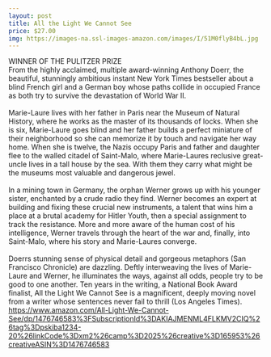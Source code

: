 ```yaml
--- 
layout: post 
title: All the Light We Cannot See
price: $27.00
img: https://images-na.ssl-images-amazon.com/images/I/51M0flyB4bL.jpg
--- 
```

WINNER OF THE PULITZER PRIZE<br> From the highly acclaimed, multiple award-winning Anthony Doerr, the beautiful, stunningly ambitious instant New York Times bestseller about a blind French girl and a German boy whose paths collide in occupied France as both try to survive the devastation of World War II.<br><br>Marie-Laure lives with her father in Paris near the Museum of Natural History, where he works as the master of its thousands of locks. When she is six, Marie-Laure goes blind and her father builds a perfect miniature of their neighborhood so she can memorize it by touch and navigate her way home. When she is twelve, the Nazis occupy Paris and father and daughter flee to the walled citadel of Saint-Malo, where Marie-Laures reclusive great-uncle lives in a tall house by the sea. With them they carry what might be the museums most valuable and dangerous jewel.<br> <br>In a mining town in Germany, the orphan Werner grows up with his younger sister, enchanted by a crude radio they find. Werner becomes an expert at building and fixing these crucial new instruments, a talent that wins him a place at a brutal academy for Hitler Youth, then a special assignment to track the resistance. More and more aware of the human cost of his intelligence, Werner travels through the heart of the war and, finally, into Saint-Malo, where his story and Marie-Laures converge.<br> <br>Doerrs stunning sense of physical detail and gorgeous metaphors (San Francisco Chronicle) are dazzling. Deftly interweaving the lives of Marie-Laure and Werner, he illuminates the ways, against all odds, people try to be good to one another. Ten years in the writing, a National Book Award finalist, All the Light We Cannot See is a magnificent, deeply moving novel from a writer whose sentences never fail to thrill (Los Angeles Times).
https://www.amazon.com/All-Light-We-Cannot-See/dp/1476746583%3FSubscriptionId%3DAKIAJMENML4FLKMV2CIQ%26tag%3Dpskiba1234-20%26linkCode%3Dxm2%26camp%3D2025%26creative%3D165953%26creativeASIN%3D1476746583